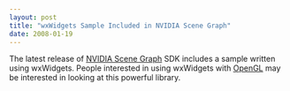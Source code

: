 ```yaml
---
layout: post
title: "wxWidgets Sample Included in NVIDIA Scene Graph"
date: 2008-01-19
---
```


The latest release of [NVIDIA Scene Graph][1] SDK includes a sample written
using wxWidgets. People interested in using wxWidgets with [OpenGL][2] may be
interested in looking at this powerful library.

[1]: http://developer.nvidia.com/object/nvsg_home.html
[2]: http://www.opengl.org/